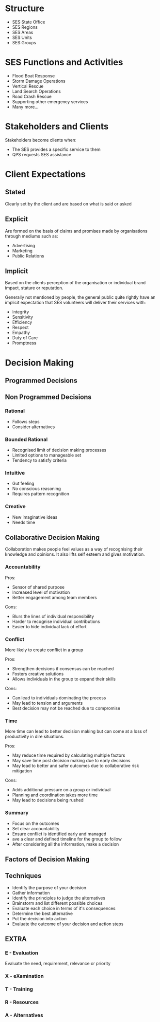 
# Structure

- SES State Office
- SES Regions
- SES Areas
- SES Units
- SES Groups

# SES Functions and Activities

- Flood Boat Response
- Storm Damage Operations
- Vertical Rescue
- Land Search Operations
- Road Crash Rescue
- Supporting other emergency services
- Many more...

# Stakeholders and Clients

Stakeholders become clients when:
- The SES provides a specific service to them
- QPS requests SES assistance

# Client Expectations

## Stated

Clearly set by the client and are based on what is said or asked

## Explicit

Are formed on the basis of claims and promises made by organisations through mediums such as:
- Advertising
- Marketing
- Public Relations

## Implicit

Based on the clients perception of the organisation or individual brand impact, stature or reputation.

Generally not mentioned by people, the general public quite rightly have an implicit expectation that SES volunteers will deliver their services with:
- Integrity
- Sensitivity
- Efficiency
- Respect
- Empathy
- Duty of Care
- Promptness

# Decision Making

## Programmed Decisions

## Non Programmed Decisions

### Rational

- Follows steps
- Consider alternatives
### Bounded Rational

- Recognised limit of decision making processes
- Limited options to manageable set
- Tendency to satisfy criteria

### Intuitive

- Gut feeling
- No conscious reasoning
- Requires pattern recognition

### Creative

- New imaginative ideas
- Needs time

## Collaborative Decision Making

Collaboration makes people feel values as a way of recognising their knowledge and opinions. It also lifts self esteem and gives motivation.

### Accountability

Pros:
- Sensor of shared purpose
- Increased level of motivation
- Better engagement among team members

Cons:
- Blurs the lines of individual responsibility
- Harder to recognise individual contributions
- Easier to hide individual lack of effort

### Conflict

More likely to create conflict in a group

Pros:
- Strengthen decisions if consensus can be reached
- Fosters creative solutions
- Allows individuals in the group to expand their skills

Cons:
- Can lead to individuals dominating the process
- May lead to tension and arguments
- Best decision may not be reached due to compromise

### Time

More time can lead to better decision making but can come at a loss of productivity in dire situations.

Pros:
- May reduce time required by calculating multiple factors
- May save time post decision making due to early decisions
- May lead to better and safer outcomes due to collaborative risk mitigation

Cons:
- Adds additional pressure on a group or individual
- Planning and coordination takes more time
- May lead to decisions being rushed

### Summary

- Focus on the outcomes
- Set clear accountability
- Ensure conflict is identified early and managed
- ave a clear and defined timeline for the group to follow
- After considering all the information, make a decision

## Factors of Decision Making

## Techniques

- Identify the purpose of your decision
- Gather information
- Identify the principles to judge the alternatives
- Brainstorm and list different possible choices
- Evaluate each choice in terms of it's consequences
- Determine the best alternative
- Put the decision into action
- Evaluate the outcome of your decision and action steps

## EXTRA

### E - Evaluation

Evaluate the need, requirement, relevance or priority

### X - eXamination
### T - Training
### R - Resources
### A - Alternatives
